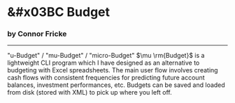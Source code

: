 # &#x03BC Budget
### by Connor Fricke
---
"u-Budget" / "mu-Budget" / "micro-Budget"
$\mu \rm{Budget}$ is a lightweight CLI program which I have designed as an alternative to budgeting with Excel spreadsheets. The main user flow involves creating cash flows with consistent frequencies for predicting future account balances, investment performances, etc. Budgets can be saved and loaded from disk (stored with XML) to pick up where you left off.

